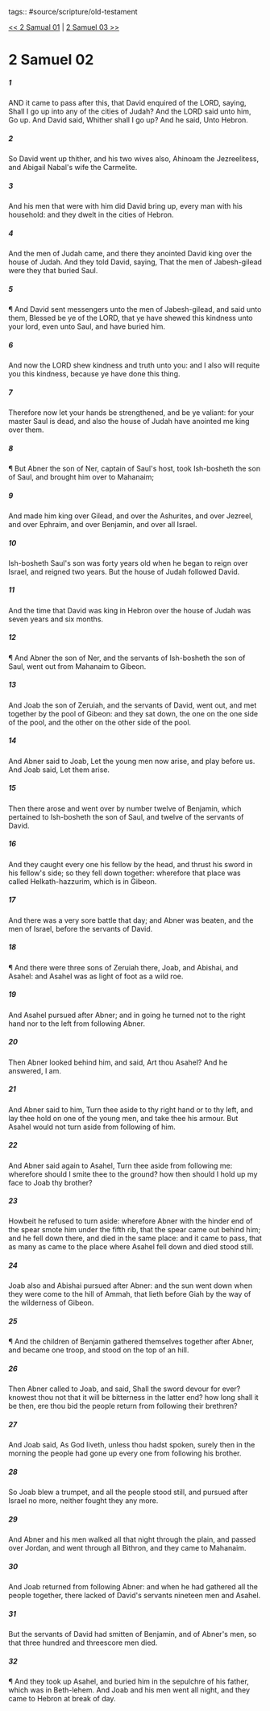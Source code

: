 tags:: #source/scripture/old-testament

[<< 2 Samual 01](old-testament/10_2_Samuel/2_Samual_01.md) | [2 Samuel 03 >>](old-testament/10_2_Samuel/2_Samuel_03.md)

# 2 Samuel 02

##### 1

AND it came to pass after this, that David enquired of the LORD, saying, Shall I go up into any of the cities of Judah? And the LORD said unto him, Go up. And David said, Whither shall I go up? And he said, Unto Hebron.

##### 2

So David went up thither, and his two wives also, Ahinoam the Jezreelitess, and Abigail Nabal's wife the Carmelite.

##### 3

And his men that were with him did David bring up, every man with his household: and they dwelt in the cities of Hebron.

##### 4

And the men of Judah came, and there they anointed David king over the house of Judah. And they told David, saying, That the men of Jabesh-gilead were they that buried Saul.

##### 5

¶ And David sent messengers unto the men of Jabesh-gilead, and said unto them, Blessed be ye of the LORD, that ye have shewed this kindness unto your lord, even unto Saul, and have buried him.

##### 6

And now the LORD shew kindness and truth unto you: and I also will requite you this kindness, because ye have done this thing.

##### 7

Therefore now let your hands be strengthened, and be ye valiant: for your master Saul is dead, and also the house of Judah have anointed me king over them.

##### 8

¶ But Abner the son of Ner, captain of Saul's host, took Ish-bosheth the son of Saul, and brought him over to Mahanaim;

##### 9

And made him king over Gilead, and over the Ashurites, and over Jezreel, and over Ephraim, and over Benjamin, and over all Israel.

##### 10

Ish-bosheth Saul's son was forty years old when he began to reign over Israel, and reigned two years. But the house of Judah followed David.

##### 11

And the time that David was king in Hebron over the house of Judah was seven years and six months.

##### 12

¶ And Abner the son of Ner, and the servants of Ish-bosheth the son of Saul, went out from Mahanaim to Gibeon.

##### 13

And Joab the son of Zeruiah, and the servants of David, went out, and met together by the pool of Gibeon: and they sat down, the one on the one side of the pool, and the other on the other side of the pool.

##### 14

And Abner said to Joab, Let the young men now arise, and play before us. And Joab said, Let them arise.

##### 15

Then there arose and went over by number twelve of Benjamin, which pertained to Ish-bosheth the son of Saul, and twelve of the servants of David.

##### 16

And they caught every one his fellow by the head, and thrust his sword in his fellow's side; so they fell down together: wherefore that place was called Helkath-hazzurim, which is in Gibeon.

##### 17

And there was a very sore battle that day; and Abner was beaten, and the men of Israel, before the servants of David.

##### 18

¶ And there were three sons of Zeruiah there, Joab, and Abishai, and Asahel: and Asahel was as light of foot as a wild roe.

##### 19

And Asahel pursued after Abner; and in going he turned not to the right hand nor to the left from following Abner.

##### 20

Then Abner looked behind him, and said, Art thou Asahel? And he answered, I am.

##### 21

And Abner said to him, Turn thee aside to thy right hand or to thy left, and lay thee hold on one of the young men, and take thee his armour. But Asahel would not turn aside from following of him.

##### 22

And Abner said again to Asahel, Turn thee aside from following me: wherefore should I smite thee to the ground? how then should I hold up my face to Joab thy brother?

##### 23

Howbeit he refused to turn aside: wherefore Abner with the hinder end of the spear smote him under the fifth rib, that the spear came out behind him; and he fell down there, and died in the same place: and it came to pass, that as many as came to the place where Asahel fell down and died stood still.

##### 24

Joab also and Abishai pursued after Abner: and the sun went down when they were come to the hill of Ammah, that lieth before Giah by the way of the wilderness of Gibeon.

##### 25

¶ And the children of Benjamin gathered themselves together after Abner, and became one troop, and stood on the top of an hill.

##### 26

Then Abner called to Joab, and said, Shall the sword devour for ever? knowest thou not that it will be bitterness in the latter end? how long shall it be then, ere thou bid the people return from following their brethren?

##### 27

And Joab said, As God liveth, unless thou hadst spoken, surely then in the morning the people had gone up every one from following his brother.

##### 28

So Joab blew a trumpet, and all the people stood still, and pursued after Israel no more, neither fought they any more.

##### 29

And Abner and his men walked all that night through the plain, and passed over Jordan, and went through all Bithron, and they came to Mahanaim.

##### 30

And Joab returned from following Abner: and when he had gathered all the people together, there lacked of David's servants nineteen men and Asahel.

##### 31

But the servants of David had smitten of Benjamin, and of Abner's men, so that three hundred and threescore men died.

##### 32

¶ And they took up Asahel, and buried him in the sepulchre of his father, which was in Beth-lehem. And Joab and his men went all night, and they came to Hebron at break of day.
